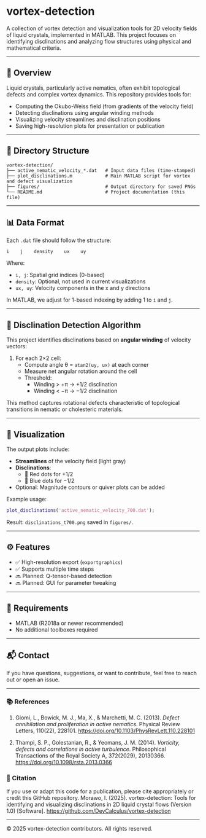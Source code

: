 # vortex-detection

A collection of vortex detection and visualization tools for 2D velocity fields of liquid crystals, implemented in MATLAB. This project focuses on identifying disclinations and analyzing flow structures using physical and mathematical criteria.

---

## 📌 Overview

Liquid crystals, particularly active nematics, often exhibit topological defects and complex vortex dynamics. This repository provides tools for:

- Computing the Okubo-Weiss field (from gradients of the velocity field)
- Detecting disclinations using angular winding methods
- Visualizing velocity streamlines and disclination positions
- Saving high-resolution plots for presentation or publication

---

## 📁 Directory Structure

```
vortex-detection/
├── active_nematic_velocity_*.dat   # Input data files (time-stamped)
├── plot_disclinations.m            # Main MATLAB script for vortex and defect visualization
├── figures/                        # Output directory for saved PNGs
└── README.md                       # Project documentation (this file)
```

---

## 📊 Data Format

Each `.dat` file should follow the structure:
```
i    j    density    ux    uy
```
Where:
- `i, j`: Spatial grid indices (0-based)
- `density`: Optional, not used in current visualizations
- `ux, uy`: Velocity components in the x and y directions

In MATLAB, we adjust for 1-based indexing by adding 1 to `i` and `j`.

---

## 🧠 Disclination Detection Algorithm

This project identifies disclinations based on **angular winding** of velocity vectors:

1. For each 2×2 cell:
   - Compute angle θ = `atan2(uy, ux)` at each corner
   - Measure net angular rotation around the cell
   - Threshold:
     - Winding > +π → +1/2 disclination
     - Winding < −π → −1/2 disclination

This method captures rotational defects characteristic of topological transitions in nematic or cholesteric materials.

---

## 🎨 Visualization

The output plots include:

- **Streamlines** of the velocity field (light gray)
- **Disclinations**:
  - 🔴 Red dots for +1/2
  - 🔵 Blue dots for −1/2
- Optional: Magnitude contours or quiver plots can be added

Example usage:
```matlab
plot_disclinations('active_nematic_velocity_700.dat');
```

Result: `disclinations_t700.png` saved in `figures/`.

---

## ⚙️ Features

- ✅ High-resolution export (`exportgraphics`)
- ✅ Supports multiple time steps
- 🔜 Planned: Q-tensor-based detection
- 🔜 Planned: GUI for parameter tweaking

---

## 🧰 Requirements

- MATLAB (R2018a or newer recommended)
- No additional toolboxes required

---

## 📬 Contact

If you have questions, suggestions, or want to contribute, feel free to reach out or open an issue.

---


### 📚 References

1. Giomi, L., Bowick, M. J., Ma, X., & Marchetti, M. C. (2013). *Defect annihilation and proliferation in active nematics*. Physical Review Letters, 110(22), 228101. https://doi.org/10.1103/PhysRevLett.110.228101

2. Thampi, S. P., Golestanian, R., & Yeomans, J. M. (2014). *Vorticity, defects and correlations in active turbulence*. Philosophical Transactions of the Royal Society A, 372(2029), 20130366. https://doi.org/10.1098/rsta.2013.0366


### 📖 Citation
If you use or adapt this code for a publication, please cite appropriately or credit this GitHub repository.
Morawo, I. (2025). vortex-detection: Tools for identifying and visualizing disclinations in 2D liquid crystal flows (Version 1.0) [Software]. https://github.com/DevCalculus/vortex-detection

---

© 2025 vortex-detection contributors. All rights reserved.
